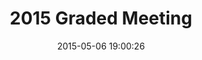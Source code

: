 ---
id: 72157653643888829
title: 2015 Graded Meeting #2
cover: https://farm1.staticflickr.com/408/18302306540_47786a4aba_m.jpg
date: 2015-05-06 19:00:26
photos:
  - thumbnail: https://farm1.staticflickr.com/408/18302306540_47786a4aba_m.jpg
    original: https://farm1.staticflickr.com/408/18302306540_b24720f21a_o.jpg
  - thumbnail: https://farm1.staticflickr.com/312/18302306440_07115087fa_m.jpg
    original: https://farm1.staticflickr.com/312/18302306440_d4961cd0b1_o.jpg
  - thumbnail: https://farm1.staticflickr.com/407/17869342763_c94de8f4fa_m.jpg
    original: https://farm1.staticflickr.com/407/17869342763_3f133f7c4d_o.jpg
  - thumbnail: https://farm1.staticflickr.com/354/18491842431_489067fb3c_m.jpg
    original: https://farm1.staticflickr.com/354/18491842431_f468d3acec_o.jpg
  - thumbnail: https://farm1.staticflickr.com/385/17869342603_ba97cc968f_m.jpg
    original: https://farm1.staticflickr.com/385/17869342603_598c955a3c_o.jpg
  - thumbnail: https://farm1.staticflickr.com/491/17869342533_563443ec10_m.jpg
    original: https://farm1.staticflickr.com/491/17869342533_0f9cab2464_o.jpg
  - thumbnail: https://farm1.staticflickr.com/332/18491842521_8820a17b78_m.jpg
    original: https://farm1.staticflickr.com/332/18491842521_39d836e439_o.jpg
  - thumbnail: https://farm1.staticflickr.com/278/18485673612_64f8787db7_m.jpg
    original: https://farm1.staticflickr.com/278/18485673612_339d2e3030_o.jpg
  - thumbnail: https://farm1.staticflickr.com/256/18463592966_6d14c716bd_m.jpg
    original: https://farm1.staticflickr.com/256/18463592966_436f7f47d4_o.jpg
  - thumbnail: https://farm1.staticflickr.com/540/18463592876_533f36185e_m.jpg
    original: https://farm1.staticflickr.com/540/18463592876_a6f067002c_o.jpg
  - thumbnail: https://farm1.staticflickr.com/307/18463592776_e9e015bdbb_m.jpg
    original: https://farm1.staticflickr.com/307/18463592776_e7b218a0a9_o.jpg
  - thumbnail: https://farm1.staticflickr.com/294/18463592706_cb3a4ba1fd_m.jpg
    original: https://farm1.staticflickr.com/294/18463592706_1903d5c423_o.jpg
  - thumbnail: https://farm1.staticflickr.com/396/18463592646_3b2eec7e2e_m.jpg
    original: https://farm1.staticflickr.com/396/18463592646_c1b6713071_o.jpg
  - thumbnail: https://farm1.staticflickr.com/390/18302305800_6032a11429_m.jpg
    original: https://farm1.staticflickr.com/390/18302305800_2c560f6dd4_o.jpg
  - thumbnail: https://farm1.staticflickr.com/351/18490020565_fffa0b31dd_m.jpg
    original: https://farm1.staticflickr.com/351/18490020565_95ae113c9b_o.jpg
  - thumbnail: https://farm1.staticflickr.com/534/18485673182_456d073a1c_m.jpg
    original: https://farm1.staticflickr.com/534/18485673182_a263bee021_o.jpg
  - thumbnail: https://farm1.staticflickr.com/555/18303829729_766086fed7_m.jpg
    original: https://farm1.staticflickr.com/555/18303829729_1cfd892946_o.jpg
  - thumbnail: https://farm1.staticflickr.com/439/17869341713_f3187b125a_m.jpg
    original: https://farm1.staticflickr.com/439/17869341713_11290d266f_o.jpg
  - thumbnail: https://farm1.staticflickr.com/465/18491841601_af552835b2_m.jpg
    original: https://farm1.staticflickr.com/465/18491841601_a328277d74_o.jpg
  - thumbnail: https://farm1.staticflickr.com/492/18302202688_d3498cfc39_m.jpg
    original: https://farm1.staticflickr.com/492/18302202688_76557538f0_o.jpg
  - thumbnail: https://farm1.staticflickr.com/378/17869341593_c6858230d2_m.jpg
    original: https://farm1.staticflickr.com/378/17869341593_960e4ce912_o.jpg
  - thumbnail: https://farm1.staticflickr.com/277/18303829379_29b58ef29b_m.jpg
    original: https://farm1.staticflickr.com/277/18303829379_0f62b73312_o.jpg
  - thumbnail: https://farm1.staticflickr.com/341/17867338204_57476a3697_m.jpg
    original: https://farm1.staticflickr.com/341/17867338204_9c35608dfa_o.jpg
  - thumbnail: https://farm1.staticflickr.com/460/17867338164_b635aeb815_m.jpg
    original: https://farm1.staticflickr.com/460/17867338164_b2f6819f41_o.jpg
  - thumbnail: https://farm1.staticflickr.com/467/18485672892_60ac652212_m.jpg
    original: https://farm1.staticflickr.com/467/18485672892_a24fa21f5e_o.jpg
  - thumbnail: https://farm1.staticflickr.com/437/18303829399_b2acd3bcae_m.jpg
    original: https://farm1.staticflickr.com/437/18303829399_66b808bc3e_o.jpg
  - thumbnail: https://farm1.staticflickr.com/347/18491841021_b5ffa45e32_m.jpg
    original: https://farm1.staticflickr.com/347/18491841021_dcf90f4dae_o.jpg
---